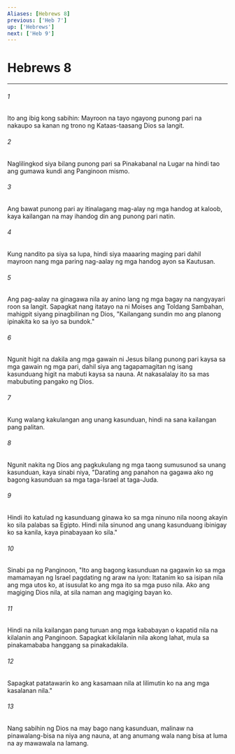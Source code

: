 ```yaml
---
Aliases: [Hebrews 8]
previous: ['Heb 7']
up: ['Hebrews']
next: ['Heb 9']
---
```

# Hebrews 8

***

###### 1
Ito ang ibig kong sabihin: Mayroon na tayo ngayong punong pari na nakaupo sa kanan ng trono ng Kataas-taasang Dios sa langit. 

###### 2
Naglilingkod siya bilang punong pari sa Pinakabanal na Lugar na hindi tao ang gumawa kundi ang Panginoon mismo. 

###### 3
Ang bawat punong pari ay itinalagang mag-alay ng mga handog at kaloob, kaya kailangan na may ihandog din ang punong pari natin. 

###### 4
Kung nandito pa siya sa lupa, hindi siya maaaring maging pari dahil mayroon nang mga paring nag-aalay ng mga handog ayon sa Kautusan. 

###### 5
Ang pag-aalay na ginagawa nila ay anino lang ng mga bagay na nangyayari roon sa langit. Sapagkat nang itatayo na ni Moises ang Toldang Sambahan, mahigpit siyang pinagbilinan ng Dios, "Kailangang sundin mo ang planong ipinakita ko sa iyo sa bundok." 

###### 6
Ngunit higit na dakila ang mga gawain ni Jesus bilang punong pari kaysa sa mga gawain ng mga pari, dahil siya ang tagapamagitan ng isang kasunduang higit na mabuti kaysa sa nauna. At nakasalalay ito sa mas mabubuting pangako ng Dios. 

###### 7
Kung walang kakulangan ang unang kasunduan, hindi na sana kailangan pang palitan. 

###### 8
Ngunit nakita ng Dios ang pagkukulang ng mga taong sumusunod sa unang kasunduan, kaya sinabi niya, "Darating ang panahon na gagawa ako ng bagong kasunduan sa mga taga-Israel at taga-Juda. 

###### 9
Hindi ito katulad ng kasunduang ginawa ko sa mga ninuno nila noong akayin ko sila palabas sa Egipto. Hindi nila sinunod ang unang kasunduang ibinigay ko sa kanila, kaya pinabayaan ko sila." 

###### 10
Sinabi pa ng Panginoon, "Ito ang bagong kasunduan na gagawin ko sa mga mamamayan ng Israel pagdating ng araw na iyon: Itatanim ko sa isipan nila ang mga utos ko, at isusulat ko ang mga ito sa mga puso nila. Ako ang magiging Dios nila, at sila naman ang magiging bayan ko. 

###### 11
Hindi na nila kailangan pang turuan ang mga kababayan o kapatid nila na kilalanin ang Panginoon. Sapagkat kikilalanin nila akong lahat, mula sa pinakamababa hanggang sa pinakadakila. 

###### 12
Sapagkat patatawarin ko ang kasamaan nila at lilimutin ko na ang mga kasalanan nila." 

###### 13
Nang sabihin ng Dios na may bago nang kasunduan, malinaw na pinawalang-bisa na niya ang nauna, at ang anumang wala nang bisa at luma na ay mawawala na lamang.
